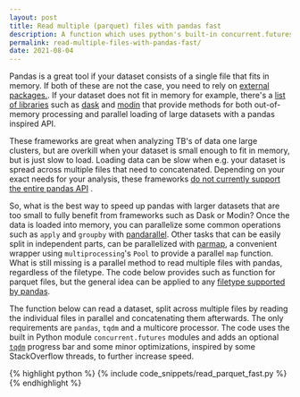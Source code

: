 ```yaml
---
layout: post
title: Read multiple (parquet) files with pandas fast
description: A function which uses python's built-in concurrent.futures package to read multiple (parquet) files with pandas in parallel.
permalink: read-multiple-files-with-pandas-fast/
date: 2021-08-04
---
```


Pandas is a great tool if your dataset consists of a single file that fits in memory. If both of these are not the case, you need to rely on <a href="https://github.com/pandas-dev/pandas/issues/37955">external packages.</a>. If your dataset does not fit in memory for example, there's a <a href="https://pandas.pydata.org/docs/ecosystem.html#ecosystem-out-of-core">list of libraries</a> such as <a href="https://docs.dask.org/en/latest/">dask</a> and <a href="https://github.com/modin-project/modin">modin</a> that provide methods for both out-of-memory processing and parallel loading of large datasets with a pandas inspired API. 

These frameworks are great when analyzing TB's of data one large clusters, but are overkill when your dataset is small enough to fit in memory, but is just slow to load. Loading data can be slow when e.g. your dataset is spread across multiple files that need to concatenated. Depending on your exact needs for your analysis, these frameworks <a href="https://modin.readthedocs.io/en/latest/supported_apis/index.html">do not currently support the entire pandas API</a> . 

So, what is the best way to speed up pandas with larger datasets that are too small to fully benefit from frameworks such as Dask or Modin? Once the data is loaded into memory, you can parallelize some common operations such as `apply` and `groupby` with <a href="https://github.com/nalepae/pandarallel">pandarallel</a>. Other tasks that can be easily split in independent parts, can be parallelized with <a href="https://github.com/zeehio/parmap">parmap</a>, a convenient wrapper using `multiprocessing`'s `Pool` to provide a parallel `map` function. What is still missing is a parallel method to read multiple files with pandas, regardless of the filetype. The code below provides such as function for parquet files, but the general idea can be applied to any <a href="https://pandas.pydata.org/docs/user_guide/io.html">filetype supported by pandas</a>.

The function below can read a dataset, split across multiple files by reading the individual files in  parallel and concatenating them afterwards. The only requirements are `pandas`, `tqdm` and a multicore processor. The code uses the built in Python module `concurrent.futures` modules and adds an optional <a href="https://github.com/tqdm/tqdm">`tqdm`</a> progress bar and some minor optimizations, inspired by some StackOverflow threads, to further increase speed.

{% highlight python %}
{% include code_snippets/read_parquet_fast.py %}
{% endhighlight %}

